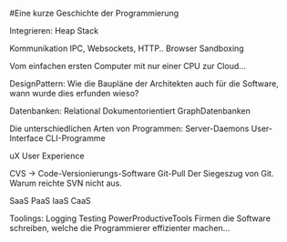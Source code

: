 #Eine kurze Geschichte der Programmierung

Integrieren:
Heap Stack

Kommunikation
IPC, Websockets, HTTP..
Browser Sandboxing

Vom einfachen ersten Computer mit nur einer CPU zur Cloud...


DesignPattern: Wie die Baupläne der Architekten auch für die Software, wann wurde dies erfunden wieso?

Datenbanken:
Relational
Dokumentorientiert
GraphDatenbanken


Die unterschiedlichen Arten von Programmen:
Server-Daemons
User-Interface
CLI-Programme

uX User Experience


CVS -> Code-Versionierungs-Software
Git-Pull
Der Siegeszug von Git. Warum reichte SVN nicht aus.

SaaS PaaS IaaS CaaS

Toolings:
Logging
Testing
PowerProductiveTools Firmen die Software schreiben, welche die Programmierer effizienter machen...